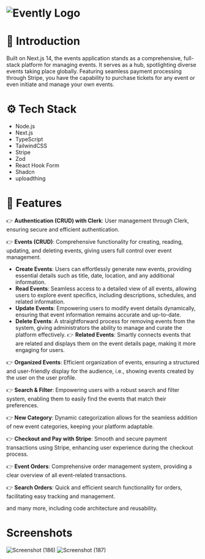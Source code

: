 # ![Evently Logo](https://github.com/iamroushan/evently/assets/138482185/93047140-61d3-40f3-8e8c-ee81c58307da)
# **🤖 Introduction** 
Built on Next.js 14, the events application stands as a comprehensive, full-stack platform for managing events. It serves as a hub, spotlighting diverse events taking place globally. Featuring seamless payment processing through Stripe, you have the capability to purchase tickets for any event or even initiate and manage your own events.

# **⚙️ Tech Stack**
* Node.js
* Next.js
* TypeScript
* TailwindCSS
* Stripe
* Zod
* React Hook Form
* Shadcn
* uploadthing

# **🔋 Features**
👉 **Authentication (CRUD) with Clerk**: User management through Clerk, ensuring secure and efficient authentication.

👉 **Events (CRUD)**: Comprehensive functionality for creating, reading, updating, and deleting events, giving users full control over event management.

* **Create Events**: Users can effortlessly generate new events, providing essential details such as title, date, location, and any additional information.
* **Read Events**: Seamless access to a detailed view of all events, allowing users to explore event specifics, including descriptions, schedules, and related information.
* **Update Events**: Empowering users to modify event details dynamically, ensuring that event information remains accurate and up-to-date.
* **Delete Events**: A straightforward process for removing events from the system, giving administrators the ability to manage and curate the platform effectively.
👉 **Related Events**: Smartly connects events that are related and displays them on the event details page, making it more engaging for users.

👉 **Organized Events**: Efficient organization of events, ensuring a structured and user-friendly display for the audience, i.e., showing events created by the user on the user profile.

👉 **Search & Filter**: Empowering users with a robust search and filter system, enabling them to easily find the events that match their preferences.

👉 **New Category**: Dynamic categorization allows for the seamless addition of new event categories, keeping your platform adaptable.

👉 **Checkout and Pay with Stripe**: Smooth and secure payment transactions using Stripe, enhancing user experience during the checkout process.

👉 **Event Orders**: Comprehensive order management system, providing a clear overview of all event-related transactions.

👉 **Search Orders**: Quick and efficient search functionality for orders, facilitating easy tracking and management.

and many more, including code architecture and reusability.

# **Screenshots**
![Screenshot (186)](https://github.com/iamroushan/evently/assets/138482185/86570113-aafc-4633-bf64-3d0d9f6bfc4b)
![Screenshot (187)](https://github.com/iamroushan/evently/assets/138482185/c72ea555-36f4-4652-ba6b-6cea92264c25)
